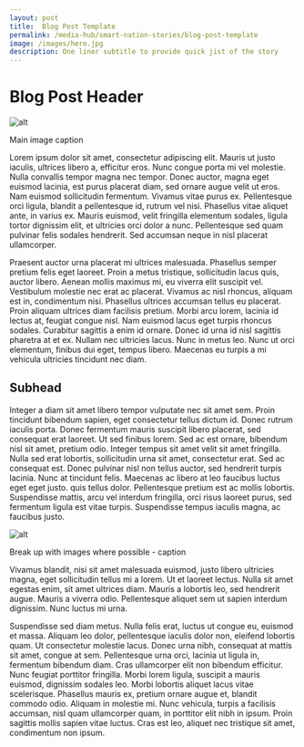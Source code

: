 ```yaml
---
layout: post
title:  Blog Post Template 
permalink: /media-hub/smart-nation-stories/blog-post-template
image: /images/hero.jpg
description: One liner subtitle to provide quick jist of the story 
---
```


# Blog Post Header

![alt](/images/hero.jpg)
<figcaption>Main image caption </figcaption>

Lorem ipsum dolor sit amet, consectetur adipiscing elit. Mauris ut justo iaculis, ultrices libero a, efficitur eros. Nunc congue porta mi vel molestie. Nulla convallis tempor magna nec tempor. Donec auctor, magna eget euismod lacinia, est purus placerat diam, sed ornare augue velit ut eros. Nam euismod sollicitudin fermentum. Vivamus vitae purus ex. Pellentesque orci ligula, blandit a pellentesque id, rutrum vel nisi. Phasellus vitae aliquet ante, in varius ex. Mauris euismod, velit fringilla elementum sodales, ligula tortor dignissim elit, et ultricies orci dolor a nunc. Pellentesque sed quam pulvinar felis sodales hendrerit. Sed accumsan neque in nisl placerat ullamcorper.

Praesent auctor urna placerat mi ultrices malesuada. Phasellus semper pretium felis eget laoreet. Proin a metus tristique, sollicitudin lacus quis, auctor libero. Aenean mollis maximus mi, eu viverra elit suscipit vel. Vestibulum molestie nec erat ac placerat. Vivamus ac nisl rhoncus, aliquam est in, condimentum nisi. Phasellus ultrices accumsan tellus eu placerat. Proin aliquam ultrices diam facilisis pretium. Morbi arcu lorem, lacinia id lectus at, feugiat congue nisl. Nam euismod lacus eget turpis rhoncus sodales. Curabitur sagittis a enim id ornare. Donec id urna id nisl sagittis pharetra at et ex. Nullam nec ultricies lacus. Nunc in metus leo. Nunc ut orci elementum, finibus dui eget, tempus libero. Maecenas eu turpis a mi vehicula ultricies tincidunt nec diam.

## Subhead
Integer a diam sit amet libero tempor vulputate nec sit amet sem. Proin tincidunt bibendum sapien, eget consectetur tellus dictum id. Donec rutrum iaculis porta. Donec fermentum mauris suscipit libero placerat, sed consequat erat laoreet. Ut sed finibus lorem. Sed ac est ornare, bibendum nisl sit amet, pretium odio. Integer tempus sit amet velit sit amet fringilla. Nulla sed erat lobortis, sollicitudin urna sit amet, consectetur erat. Sed ac consequat est. Donec pulvinar nisl non tellus auctor, sed hendrerit turpis lacinia. Nunc at tincidunt felis. Maecenas ac libero at leo faucibus luctus eget eget justo.  quis tellus dolor. Pellentesque pretium est ac mollis lobortis. Suspendisse mattis, arcu vel interdum fringilla, orci risus laoreet purus, sed fermentum ligula est vitae turpis. Suspendisse tempus iaculis magna, ac faucibus justo.


![alt](/images/hero.jpg)
<figcaption>Break up with images where possible - caption</figcaption>

Vivamus blandit, nisi sit amet malesuada euismod, justo libero ultricies magna, eget sollicitudin tellus mi a lorem. Ut et laoreet lectus. Nulla sit amet egestas enim, sit amet ultrices diam. Mauris a lobortis leo, sed hendrerit augue. Mauris a viverra odio. Pellentesque aliquet sem ut sapien interdum dignissim. Nunc luctus mi urna.

Suspendisse sed diam metus. Nulla felis erat, luctus ut congue eu, euismod et massa. Aliquam leo dolor, pellentesque iaculis dolor non, eleifend lobortis quam. Ut consectetur molestie lacus. Donec urna nibh, consequat at mattis sit amet, congue at sem. Pellentesque urna orci, lacinia ut ligula in, fermentum bibendum diam. Cras ullamcorper elit non bibendum efficitur. Nunc feugiat porttitor fringilla. Morbi lorem ligula, suscipit a mauris euismod, dignissim sodales leo. Morbi lobortis aliquet lacus vitae scelerisque. Phasellus mauris ex, pretium ornare augue et, blandit commodo odio. Aliquam in molestie mi. Nunc vehicula, turpis a facilisis accumsan, nisl quam ullamcorper quam, in porttitor elit nibh in ipsum. Proin sagittis mollis sapien vitae luctus. Cras est leo, aliquet nec tristique sit amet, condimentum non ipsum.
